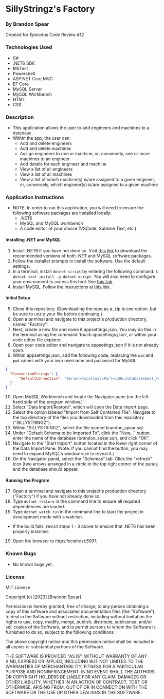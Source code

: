 # SillyStringz's Factory 

### By Brandon Spear

Created for Epicodus Code Review #12

### Technologies Used
  * C#
  * .NET6 SDK
  * MSTest
  * Powershell
  * ASP.NET Core MVC
  * EF Core
  * MySQL Server
  * MySQL Workbench
  * HTML
  * CSS

### Description
* This application allows the user to add engineers and machines to a database.
* Within the app, the user can:
  - Add and delete engineers
  - Add and delete machines
  - Assign engineers to one or machine, or, conversely, one or more machines to an engineer
  - Add details for each engineer and machine
  - View a list of all engineers
  - View a list of all machines
  - View a list of which machine(s) is/are assigned to a given engineer, or, conversely, which engineer(s) is/are assigned to a given machine

### Application Instructions
* NOTE: In order to run this application, you will need to ensure the following software packages are installed locally:
  - .NET6
  - MySQL and MySQL workbench
  - A code editor of your choice (VSCode, Sublime Text, etc.)

#### Installing .NET and MySQL
1. Install .NET6 if you have not done so. Visit [this link](https://dotnet.microsoft.com/en-us/download/dotnet/6.0) to download the recommended versions of both .NET and MySQL software packages.
2. Follow the installer prompts to install the software. Use the default settings.
3. In a terminal, install `dotnet-script` by entering the following command: `$ dotnet tool install -g dotnet-script`. You will also need to configure your environment to access this tool. See [this link](https://www.learnhowtoprogram.com/c-and-net/getting-started-with-c/installing-dotnet-script).
4. Install MySQL.  Follow the instructions at [this link](https://www.learnhowtoprogram.com/c-and-net/getting-started-with-c/installing-and-configuring-mysql).

#### Initial Setup 
5. Clone this repository. (Downloading the repo as a .zip is one option, but be sure to unzip your file before continuing.)
6. Open a terminal and navigate to this project's production directory, named "Factory".
7. Next, create a new file and name it appsettings.json. You may do this in the terminal using the command 'touch appsettings.json', or within your code editor file explorer.
8. Open your code editor and navigate to appsetings.json if it is not already open.
9. Within appsettings.json, add the following code, replacing the `uid` and `pwd` values with your own username and password for MySQL.

```json
{
  "ConnectionStrings": {
      "DefaultConnection": "Server=localhost;Port=3306;database=best_restaurant_list;uid=[uid];pwd=[pwd];"
  }
}
```
10. Open MySQL Workbench and locate the Navigator pane (on the left-hand side of the program window.)
11. Select "Data Import/Restore", which will open the Data Import page.
12. Select the option labeled "Import from Self Contained File". Navigate to the top directory of the files you downloaded from this repository ("SILLYSTRINGZ").
13. Within "SILLYSTRINGZ", select the file named brandon_spear.sql.
14. Under "Default Schema to be Imported To", click the "New..." button, enter the name of the database (brandon_spear.sql), and click "OK".
15. Navigate to the "Start Import" button located in the lower right corner of the Data Import Pane. (Note: If you cannot find the button, you may need to expand MySQL's window size to reveal it.)
16. On the Navigator panel, select the "Schemas" tab. Click the "refresh" icon (two arrows arranged in a circle in the top right corner of the pane), and the database should appear.

#### Running the Program
17. Open a terminal and navigate to this project's production directory ("Factory") if you have not already done so.
18. Type `dotnet restore` in the command line to ensure all required dependencies are loaded.
18. Type `dotnet watch run` in the command line to start the project in development mode with a watcher.
* If the build fails, revisit steps 1 - 3 above to ensure that .NET6 has been properly installed.
19. Open the browser to _https:localhost:5001_. 

### Known Bugs
  * No known bugs yet.
  
### License
MIT License

Copyright (c) [2023] [Brandon Spear]

Permission is hereby granted, free of charge, to any person obtaining a copy
of this software and associated documentation files (the "Software"), to deal
in the Software without restriction, including without limitation the rights
to use, copy, modify, merge, publish, distribute, sublicense, and/or sell
copies of the Software, and to permit persons to whom the Software is
furnished to do so, subject to the following conditions:

The above copyright notice and this permission notice shall be included in all
copies or substantial portions of the Software.

THE SOFTWARE IS PROVIDED "AS IS", WITHOUT WARRANTY OF ANY KIND, EXPRESS OR
IMPLIED, INCLUDING BUT NOT LIMITED TO THE WARRANTIES OF MERCHANTABILITY,
FITNESS FOR A PARTICULAR PURPOSE AND NONINFRINGEMENT. IN NO EVENT SHALL THE
AUTHORS OR COPYRIGHT HOLDERS BE LIABLE FOR ANY CLAIM, DAMAGES OR OTHER
LIABILITY, WHETHER IN AN ACTION OF CONTRACT, TORT OR OTHERWISE, ARISING FROM,
OUT OF OR IN CONNECTION WITH THE SOFTWARE OR THE USE OR OTHER DEALINGS IN THE
SOFTWARE.